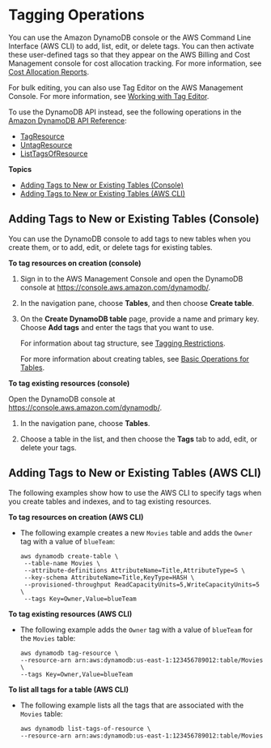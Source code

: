 # Tagging Operations<a name="Tagging.Operations"></a>

You can use the Amazon DynamoDB console or the AWS Command Line Interface \(AWS CLI\) to add, list, edit, or delete tags\. You can then activate these user\-defined tags so that they appear on the AWS Billing and Cost Management console for cost allocation tracking\. For more information, see [Cost Allocation Reports](CostAllocationReports.md)\. 

 For bulk editing, you can also use Tag Editor on the AWS Management Console\. For more information, see [Working with Tag Editor](http://docs.aws.amazon.com/awsconsolehelpdocs/latest/gsg/tag-editor.html)\. 

 To use the DynamoDB API instead, see the following operations in the [Amazon DynamoDB API Reference](https://docs.aws.amazon.com/amazondynamodb/latest/APIReference/): 
+ [TagResource](https://docs.aws.amazon.com/amazondynamodb/latest/APIReference/API_TagResource.html)
+ [UntagResource](https://docs.aws.amazon.com/amazondynamodb/latest/APIReference/API_UntagResource.html)
+ [ListTagsOfResource](https://docs.aws.amazon.com/amazondynamodb/latest/APIReference/API_ListTagsOfResource.html)

**Topics**
+ [Adding Tags to New or Existing Tables \(Console\)](#Tagging.Operations.using-console)
+ [Adding Tags to New or Existing Tables \(AWS CLI\)](#Tagging.Operations.using-cli)

## Adding Tags to New or Existing Tables \(Console\)<a name="Tagging.Operations.using-console"></a>

You can use the DynamoDB console to add tags to new tables when you create them, or to add, edit, or delete tags for existing tables\.

**To tag resources on creation \(console\)**

1. Sign in to the AWS Management Console and open the DynamoDB console at [https://console\.aws\.amazon\.com/dynamodb/](https://console.aws.amazon.com/dynamodb/)\.

1. In the navigation pane, choose **Tables**, and then choose **Create table**\.

1. On the **Create DynamoDB table** page, provide a name and primary key\. Choose **Add tags** and enter the tags that you want to use\. 

   For information about tag structure, see [Tagging Restrictions](TaggingRestrictions.md)\. 

   For more information about creating tables, see [Basic Operations for Tables](WorkingWithTables.Basics.md)\.

**To tag existing resources \(console\)**

Open the DynamoDB console at [https://console\.aws\.amazon\.com/dynamodb/](https://console.aws.amazon.com/dynamodb/)\.

1. In the navigation pane, choose **Tables**\.

1. Choose a table in the list, and then choose the **Tags** tab to add, edit, or delete your tags\.

## Adding Tags to New or Existing Tables \(AWS CLI\)<a name="Tagging.Operations.using-cli"></a>

The following examples show how to use the AWS CLI to specify tags when you create tables and indexes, and to tag existing resources\.

**To tag resources on creation \(AWS CLI\)**
+ The following example creates a new `Movies` table and adds the `Owner` tag with a value of `blueTeam`: 

  ```
  aws dynamodb create-table \
   --table-name Movies \
   --attribute-definitions AttributeName=Title,AttributeType=S \
   --key-schema AttributeName=Title,KeyType=HASH \
   --provisioned-throughput ReadCapacityUnits=5,WriteCapacityUnits=5 \
   --tags Key=Owner,Value=blueTeam
  ```

**To tag existing resources \(AWS CLI\)**
+ The following example adds the `Owner` tag with a value of `blueTeam` for the `Movies` table: 

  ```
  aws dynamodb tag-resource \
  --resource-arn arn:aws:dynamodb:us-east-1:123456789012:table/Movies \
  --tags Key=Owner,Value=blueTeam
  ```

**To list all tags for a table \(AWS CLI\)**
+ The following example lists all the tags that are associated with the `Movies` table:

  ```
  aws dynamodb list-tags-of-resource \
  --resource-arn arn:aws:dynamodb:us-east-1:123456789012:table/Movies
  ```